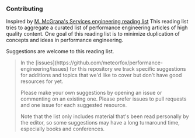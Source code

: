 ### Contributing

Inspired by
[M. McGrana's Services engineering reading list](https://github.com/mmcgrana/services-engineering)
This reading list tries to aggregate a curated list of performance
engineering articles of high quality content. One goal of this reading
list is to minimize duplication of concepts and ideas in
performance engineering.

Suggestions are welcome to this reading list.

<blockquote>
In the [issues](https://github.com/meteorfox/performance-engineering/issues)
for this repository we track specific suggestions for additions and
topics that we'd like to cover but don't have good resources for yet.

Please make your own suggestions by opening an issue or commenting
on an existing one. Please prefer issues to pull requests and one
issue for each suggested resource.

Note that the list only includes material that's been read
personally by the editor, so some suggestions may have a long
turnaround time, especially books and conferences.
</blockquote>
